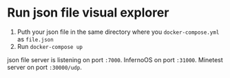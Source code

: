 # Run json file visual explorer 

1. Puth your json file in the same directory where you `docker-compose.yml` as `file.json`
2. Run `docker-compose up`

json file server is listening on port `:7000`. InfernoOS on port `:31000`. Minetest server on port `:30000/udp`.